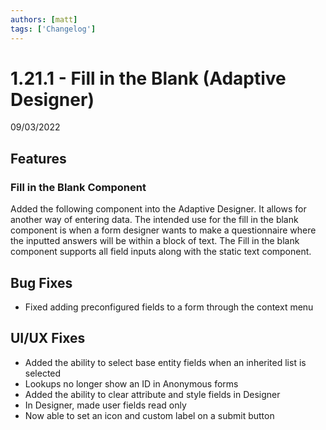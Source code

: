 ```yaml
---
authors: [matt]
tags: ['Changelog']
---
```


# 1.21.1 - Fill in the Blank (Adaptive Designer)
09/03/2022

## Features

### Fill in the Blank Component

Added the following component into the Adaptive Designer. It allows for another way of entering data. The intended use for the fill in the blank component is when a form designer wants to make a questionnaire where the inputted answers will be within a block of text. The Fill in the blank component supports all field inputs along with the static text component.

## Bug Fixes 

- Fixed adding preconfigured fields to a form through the context menu

## UI/UX Fixes

- Added the ability to select base entity fields when an inherited list is selected
- Lookups no longer show an ID in Anonymous forms
- Added the ability to clear attribute and style fields in Designer
- In Designer, made user fields read only
- Now able to set an icon and custom label on a submit button